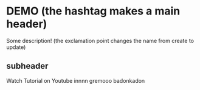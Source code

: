 # DEMO (the hashtag makes a main header)

Some description! (the exclamation point changes the name from create to update) 

## subheader

Watch Tutorial on Youtube innnn gremooo badonkadon
